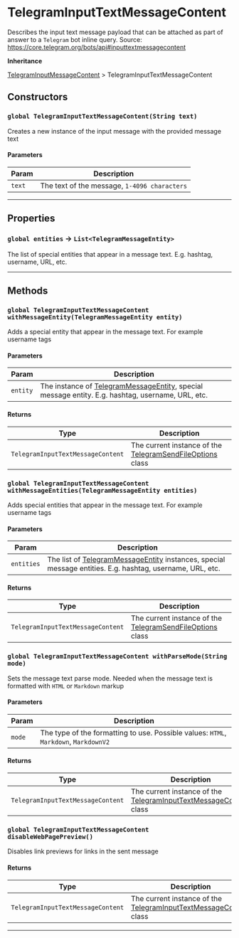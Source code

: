 # TelegramInputTextMessageContent

Describes the input text message payload that can be attached as part of answer to a `Telegram` bot inline query.
Source: https://core.telegram.org/bots/api#inputtextmessagecontent

**Inheritance**

[TelegramInputMessageContent](/types/Classes/TelegramInputMessageContent.md)
&gt;
TelegramInputTextMessageContent

## Constructors

### `global TelegramInputTextMessageContent(String text)`

Creates a new instance of the input message with the provided message text

#### Parameters

| Param  | Description                                  |
| ------ | -------------------------------------------- |
| `text` | The text of the message, `1-4096 characters` |

---

## Properties

### `global entities` → `List<TelegramMessageEntity>`

The list of special entities that appear in a message text. E.g. hashtag, username, URL, etc.

---

## Methods

### `global TelegramInputTextMessageContent withMessageEntity(TelegramMessageEntity entity)`

Adds a special entity that appear in the message text. For example username tags

#### Parameters

| Param    | Description                                                                                                                                 |
| -------- | ------------------------------------------------------------------------------------------------------------------------------------------- |
| `entity` | The instance of [TelegramMessageEntity](/types/Classes/TelegramMessageEntity.md), special message entity. E.g. hashtag, username, URL, etc. |

#### Returns

| Type                              | Description                                                                                            |
| --------------------------------- | ------------------------------------------------------------------------------------------------------ |
| `TelegramInputTextMessageContent` | The current instance of the [TelegramSendFileOptions](/types/Classes/TelegramSendFileOptions.md) class |

### `global TelegramInputTextMessageContent withMessageEntities(TelegramMessageEntity entities)`

Adds special entities that appear in the message text. For example username tags

#### Parameters

| Param      | Description                                                                                                                                         |
| ---------- | --------------------------------------------------------------------------------------------------------------------------------------------------- |
| `entities` | The list of [TelegramMessageEntity](/types/Classes/TelegramMessageEntity.md) instances, special message entities. E.g. hashtag, username, URL, etc. |

#### Returns

| Type                              | Description                                                                                            |
| --------------------------------- | ------------------------------------------------------------------------------------------------------ |
| `TelegramInputTextMessageContent` | The current instance of the [TelegramSendFileOptions](/types/Classes/TelegramSendFileOptions.md) class |

### `global TelegramInputTextMessageContent withParseMode(String mode)`

Sets the message text parse mode. Needed when the message text is formatted with `HTML` or `Markdown` markup

#### Parameters

| Param  | Description                                                                          |
| ------ | ------------------------------------------------------------------------------------ |
| `mode` | The type of the formatting to use. Possible values: `HTML`, `Markdown`, `MarkdownV2` |

#### Returns

| Type                              | Description                                                                                                            |
| --------------------------------- | ---------------------------------------------------------------------------------------------------------------------- |
| `TelegramInputTextMessageContent` | The current instance of the [TelegramInputTextMessageContent](/types/Classes/TelegramInputTextMessageContent.md) class |

### `global TelegramInputTextMessageContent disableWebPagePreview()`

Disables link previews for links in the sent message

#### Returns

| Type                              | Description                                                                                                            |
| --------------------------------- | ---------------------------------------------------------------------------------------------------------------------- |
| `TelegramInputTextMessageContent` | The current instance of the [TelegramInputTextMessageContent](/types/Classes/TelegramInputTextMessageContent.md) class |

---
